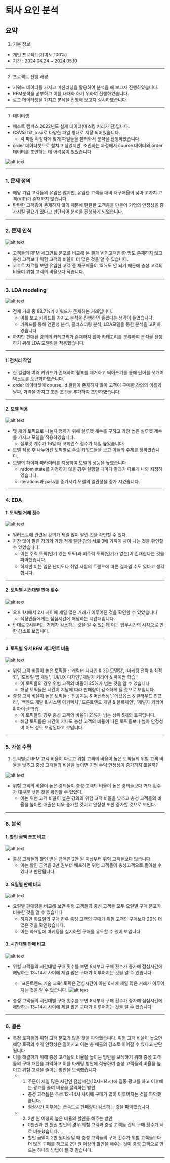 퇴사 요인 분석
==============

요약
--------------------------------------
1. 기본 정보
- 개인 프로젝트(기여도 100%)
- 기간 : 2024.04.24 ~ 2024.05.10
***
2. 프로젝트 진행 배경
- 키워드 데이터를 가지고 머신러닝을 활용하여 분석을 해 보고자 진행하였습니다.
- RFM분석을 공부하고 이를 내재화 하기 위하여 진행하였습니다.
- 로그 데이터셋을 가지고 분석을 진행해 보고자 실시하였습니다.
***


1. 데이터셋
- 패스트 캠퍼스 2022년도 실제 데이터(마스킹 처리가 된)입니다.
- CSV와 txt, xlsx로 다양한 파일 형태로 저장 되어있습니다.
  - 각 파일 확장자에 맞게 파일들을 불러와서 분석을 진행하였습니다.
- order 데이터셋으로 합치고 싶었지만, 조인하는 과정에서 course 데이터와 order 데이터를 조인하는 데 어려움이 있었습니다
  
![alt text](image/data.png)

***
### 1. 문제 정의
- 해당 기업 고객들의 유입은 많지만, 유입한 고객들 대비 재구매율이 낮아 고가치 고객(VIP)가 존재하지 않습니다.
- 탄탄한 고객층이 존재하지 않기 때문에 탄탄한 고객층을 만들어 기업의 안정성을 증가시킬 필요가 있다고 판단되어 분석을 진행하게 되었습니다.

***
### 2. 문제 인식
![alt text](image/dash1.png)
- 고객들의 RFM 세그먼트 분포를 비교해 본 결과 VIP 고객은 한 명도 존재하지 않고 충성 고객보다 위험 고객의 비율이 더 많은 것을 알 수 있습니다.
- 코호트 차르를 보면 유입한 고객 중 재구매율이 15%도 안 되기 때문에 충성 고객의 비율이 위험 고객의 비율보다 작습니다.

-------

### 3. LDA modeling
![alt text](image/pie1.png)
- 전체 거래 중 98.7%가 키워드가 존재하는 거래입니다.
  - 이를 보고 키워드를 가지고 분석을 진행하면 좋겠다는 생각이 들었습니다.
  - 키워드를 통해 연관성 분석, 클러스터링 분석, LDA모델을 통한 분석을 고민하였습니다
- 하지만 판매된 강의의 카테고리가 존재하지 않아 카테고리를 분류하여 분석을 진행하기 위해 LDA 모델링을 적용했습니다.
----- 
#### 1. 전처리 작업
- 한 컬럼에 여러 키워드가 존재하여 쉼표를 제거하고 띄어쓰기를 통해 단어를 쪼개어 텍스트를 토큰화하였습니다.
- order 데이터셋에 course_id 컬럼이 존재하지 않아 고객이 구매한 강의의 이름과 날짜, 가격을 가지고 조인 조건을 추가하여 조인하였습니다.
-------
#### 2. 모델 적용 

![alt text](image/trend2.png)
- 몇 개의 토픽으로 나눌지 정하기 위해 실루엣 계수를 구하고 가장 높은 실루엣 계수를 가지고 모델을 적용하였습니다.
  - 실루엣 계수가 16일 때 코헤런스 점수가 제일 높았습니다.
- 모델 적용 후 나누어진 토픽별로 주요 키워드들을 보고 이들의 주제를 정하였습니다.
- 모델의 하이퍼 파라미터를 지정하여 모델의 성능을 높였습니다
  - radom state를 지정하지 않을 경우 실행할 때마다 결과가 다르게 나와 지정하였습니다.
  - iterations과 pass를 증가시켜 모델의 일관성을 증가 시켰습니다.
------ 

### 4. EDA
#### 1. 토픽별 거래 횟수
![alt text](image/bar1.png)
- 일러스트에 관련된 강의가 제일 많이 팔린 것을 확인할 수 있다.
- 가장 많이 팔린 강의와 가장 적게 팔린 강의 서로 3배 가까이 차이 나는 것을 확인할 수 있었습니다.
  - 이는 주력 토픽(인기 있는 토픽)과 비주력 토픽(인기가 없는)이 존재한다는 것을 파악했습니다.
  - 하지만 이는 입문 난이도나 취업 시장의 트랜드에 따른 결과일 수도 있다고 생각합니다.
----
#### 2. 토픽별 시간대별 판매 횟수
![alt text](image/trend1.png)
- 오후 1시에서 2시 사이에 제일 많은 거래가 이루어진 것을 확인할 수 있었습니다
  - 직장인들에게는 점심시간에 해당하는 시간대입니다. 
- 반대로 2시부터는 거래가 감소하는 것을 알 수 있는데 이는 업무시간의 시작으로 인한 감소로 보입니다.
----
#### 3. 토픽별 유저 RFM 세그먼트 비율
![alt text](image/rfm.png)
- 위험 고객 비율이 높은 토픽들 : '캐릭터 디자인 & 3D 모델링', '마케팅 전략 & 최적화', '모바일 앱 개발', 'UI/UX 디자인','개발자 커리어 & 파이썬 학습'
  - 이 토픽들의 경우 위험 고객의 비율이 25%가 넘는 것을 알 수 있습니다
  - 해당 토픽들은 시간이 지남에 따라 판매량이 감소하게 될 것으로 보입니다.
- 충성 고객 비율이 높은 토픽들 : '인공지능 & 머신러닝', '데브옵스 & 클라우드 인프라', '백엔드 개발 & 시스템 아키텍처','프론트엔드 개발 & 블록체인', '개발자 커리어 & 파이썬 학습'
  - 이 토픽들의 경우 충성 고객의 비율이 21%가 넘는 상위 5개의 토픽입니다.
  - 해당 토픽들은 시간이 지나도 충성 고객의 비율이 다른 토픽들보다 높아 안정성이 어느 정도 보장된다고 보입니다.
----

### 5. 가설 수립
1. 토픽별로 RFM 고객 비율이 다르고 위험 고객의 비율이 높은 토픽들의 위험 고객 비율을 낮추고 충성 고객들의 비율을 높이면 기업 수익 안정성이 증가하지 않을까?

![alt text](image/bar2.png)

  - 위험 고객의 비율이 높은 강의들이 충성 고객의 비율이 높은 강의들보다 거래 횟수가 대부분 낮은 것을 확인할 수 있었다.
    - 이는 위험 고객 비율이 높은 강의의 위험 고객 비율을 낮추고 충성 고객들의 비율을 높이면 매출은 더욱 증가할 것이고 안정성 또한 증가할 것으로 보인다.
---------
### 6. 분석
#### 1. 할인 금액 분포 비교

![alt text](image/bar4.png)
- 충성 고객들의 할인 받는 금액은 2만 원 이상부터 위험 고객들보다 많습니다
  - 이는 할인 금액을 2만 원부터 배포하면 위험 고객들이 충성고객으로 돌아설 수 있다고 판단됩니다
#### 2. 요일별 판매 비교

![alt text](image/bar3.png)
- 요일별 판매량을 비교해 보면 위험 고객들과 충성 고객들 모두 요일별 구매 분포가 비슷한 것을 알 수 있습니다
  - 하지만 화요일의 구매 경우 충성 고객의 구매가 위험 고객의 구매보다 20% 더 많은 것을 확인했습니다. 
  - 이는 화요일에 마케팅을 실시하면 구매를 유도할 수 있어 보입니다.
#### 3. 시간대별 판매 비교 

![alt text](image/trend_risk.png)

- 위험 고객들의 시간대별 구매 횟수를 보면 8시부터 구매 횟수가 증가해 점심시간에 해당하는 13~14시 사이에 제일 많은 구매가 이루어지는 것을 알 수 있습니다
  - '프론트엔드 기술 교육' 토픽은 점심시간이 아닌 6시에 제일 많은 거래가 이루어지는 것을 알 수 있습니다.
![alt text](image/trend_royal.png)

- 충성 고객들의 시간대별 구매 횟수를 보면 8시부터 구매 횟수가 증가해 점심시간에 해당하는 13~14시 사이에 제일 많은 구매가 이루어지는 것을 알 수 있습니다
----------
### 6. 결론
- 특정 토픽들의 위험 고객 분포가 많은 것을 파악했습니다. 위험 고객 비율이 높으면 해당 토픽의 수익 안정성은 떨어지고 이는 총 매출의 감소로 이어질 수 있다고 판단됩니다
- 이를 해결하기 위해 충성 고객들의 비율을 높이는 방안을 모색하기 위해 충성 고객들의 구매 패턴을 파악하고 이를 마케팅 방안에 적용하여 충성 고객들의 비율을 높이고 위험 고객을 줄이는 방안을 모색했습니다.
  - 1. 주문이 제일 많은 시간인 점심시간(12시~14시)에 집중 광고를 하고 이후에는 광고를 줄여 비용을 절약하는 방안
    - 충성 고객들은 주로 12~14시 사이에 구매가 많이 이루어지는 것을 파악했습니다.
    - 점심시간 이후에는 급속도로 판매량이 감소하는 것을 파악했습니다.
  - 2. 2만 원 이상의 높은 비율의 할인을 해주는 방안
    - 0원권과 만 원권 할인의 경우 위험 고객과 충성 고객들 간의 구매 횟수가 서로 비슷했습니다.
    - 할인 금액이 2만 원이상일 때 충성 고객들의 구매 횟수가 위험 고객들보다 더 많은 구매를 하므로 2만 원 이상의 할인을 해주는 것이 충성 고객으로 만드는 하나의 방법이 될 것 같습니다.
-----
